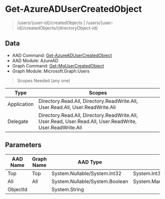 # Get-AzureADUserCreatedObject

> /users/{user-id}/createdObjects | /users/{user-id}/createdObjects/{directoryObject-id}

## Data

+ AAD Command: [Get-AzureADUserCreatedObject](https://docs.microsoft.com/en-us/powershell/module/AzureAD/Get-AzureADUserCreatedObject)
+ AAD Module: AzureAD
+ Graph Command: [Get-MgUserCreatedObject](https://docs.microsoft.com/en-us/powershell/module/Microsoft.Graph.Users/Get-MgUserCreatedObject)
+ Graph Module: Microsoft.Graph.Users

> Scopes Needed (any one)

|Type|Scopes|
|---|---|
|Application|Directory.Read.All, Directory.ReadWrite.All, User.Read.All, User.ReadWrite.All|
|Delegate|Directory.Read.All, Directory.ReadWrite.All, User.Read, User.Read.All, User.ReadWrite, User.ReadWrite.All|

## Parameters

|AAD Name|Graph Name|AAD Type|Graph Type|Infos|
|---|---|---|---|---|
|Top|Top|System.Nullable/System.Int32|System.Int32||
|All|All|System.Nullable/System.Boolean|System.Management.Automation.SwitchParameter||
|ObjectId||System.String|||

